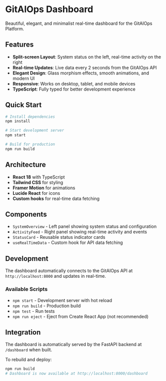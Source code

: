 # GitAIOps Dashboard

Beautiful, elegant, and minimalist real-time dashboard for the GitAIOps Platform.

## Features

- **Split-screen Layout**: System status on the left, real-time activity on the right
- **Real-time Updates**: Live data every 2 seconds from the GitAIOps API
- **Elegant Design**: Glass morphism effects, smooth animations, and modern UI
- **Responsive**: Works on desktop, tablet, and mobile devices
- **TypeScript**: Fully typed for better development experience

## Quick Start

```bash
# Install dependencies
npm install

# Start development server
npm start

# Build for production
npm run build
```

## Architecture

- **React 18** with TypeScript
- **Tailwind CSS** for styling
- **Framer Motion** for animations
- **Lucide React** for icons
- **Custom hooks** for real-time data fetching

## Components

- `SystemOverview` - Left panel showing system status and configuration
- `ActivityFeed` - Right panel showing real-time activity and events
- `StatusCard` - Reusable status indicator cards
- `useRealTimeData` - Custom hook for API data fetching

## Development

The dashboard automatically connects to the GitAIOps API at `http://localhost:8000` and updates in real-time.

### Available Scripts

- `npm start` - Development server with hot reload
- `npm run build` - Production build
- `npm test` - Run tests
- `npm run eject` - Eject from Create React App (not recommended)

## Integration

The dashboard is automatically served by the FastAPI backend at `/dashboard` when built.

To rebuild and deploy:

```bash
npm run build
# Dashboard is now available at http://localhost:8000/dashboard
``` 